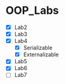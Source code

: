 # OOP_Labs
- [X] Lab2
- [X] Lab3
- [X] Lab4
  - [X] Serializable
  - [X] Externalizable
- [X] Lab5
- [X] Lab6
- [ ] Lab7
